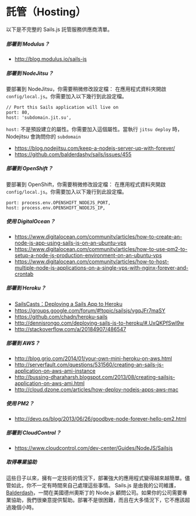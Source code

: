 # 託管（Hosting）

以下是不完整的 Sails.js 託管服務供應商清單。

##### 部署到 Modulus？

+ http://blog.modulus.io/sails-js

##### 部署到 NodeJitsu？
要部署到 NodeJitsu，你需要稍微修改設定檔：
在應用程式資料夾開啟 `config/local.js`。你需要加入以下幾行到此設定檔。

```
// Port this Sails application will live on
port: 80,
host: 'subdomain.jit.su',
```

`host:` 不是預設建立的屬性。你需要加入這個屬性。當執行 `jitsu deploy` 時，Nodejitsu 會詢問你的 `subdomain`

+ https://blog.nodejitsu.com/keep-a-nodejs-server-up-with-forever/
+ https://github.com/balderdashy/sails/issues/455

##### 部署到 OpenShift？
要部署到 OpenShift，你需要稍微修改設定檔：
在應用程式資料夾開啟 `config/local.js`。你需要加入以下幾行到此設定檔。

```
port: process.env.OPENSHIFT_NODEJS_PORT,
host: process.env.OPENSHIFT_NODEJS_IP,
```

##### 使用 DigitalOcean？

+ https://www.digitalocean.com/community/articles/how-to-create-an-node-js-app-using-sails-js-on-an-ubuntu-vps
+ https://www.digitalocean.com/community/articles/how-to-use-pm2-to-setup-a-node-js-production-environment-on-an-ubuntu-vps
+ https://www.digitalocean.com/community/articles/how-to-host-multiple-node-js-applications-on-a-single-vps-with-nginx-forever-and-crontab

##### 部署到 Heroku？

+ [SailsCasts：Deploying a Sails App to Heroku](http://irlnathan.github.io/sailscasts/blog/2013/11/05/building-a-sails-application-ep26-deploying-a-sails-app-to-heroku/)
+ https://groups.google.com/forum/#!topic/sailsjs/vgqJFr7maSY
+ https://github.com/chadn/heroku-sails
+ http://dennisrongo.com/deploying-sails-js-to-heroku/#.UxQKPfSwI9w
+ http://stackoverflow.com/a/20184907/486547

##### 部署到 AWS？

+ http://blog.grio.com/2014/01/your-own-mini-heroku-on-aws.html
+ http://serverfault.com/questions/531560/creating-an-sails-js-application-on-aws-ami-instance
+ http://bussing-dharaharsh.blogspot.com/2013/08/creating-sailsjs-application-on-aws-ami.html
+ http://cloud.dzone.com/articles/how-deploy-nodejs-apps-aws-mac

##### 使用 PM2？

+ http://devo.ps/blog/2013/06/26/goodbye-node-forever-hello-pm2.html


##### 部署到 CloudControl？

+ https://www.cloudcontrol.com/dev-center/Guides/NodeJS/Sailsjs



##### 取得專業協助

這些日子以來，擁有一定技術的情況下，部署強大的應用程式變得越來越簡單。儘管如此，你不一定有時間來自己處理這些事情。
Sails.js 是由我的公司維護，[Balderdash](http://balderdash.co)，一間在美國德州奧斯丁的 Node.js 顧問公司。如果你的公司需要專業協助，我們很樂意提供幫助。部署不是很困難，而且在大多情況下，它不應該超過幾個小時。



<docmeta name="uniqueID" value="Hosting276234">
<docmeta name="displayName" value="Hosting">

